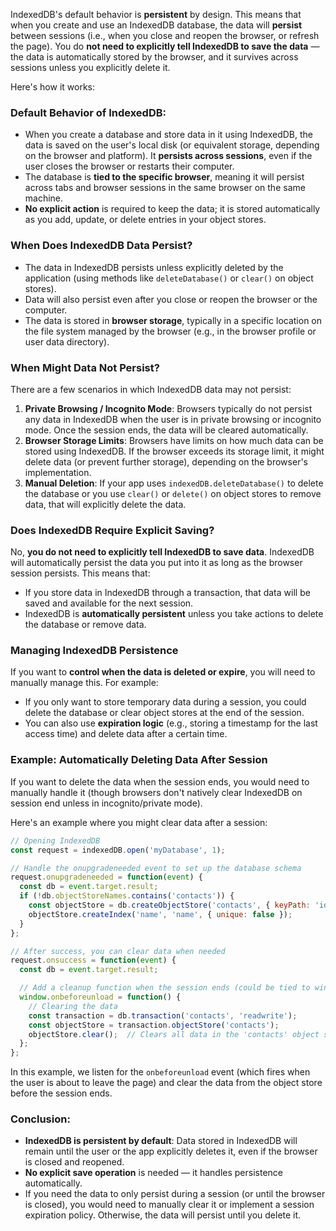 IndexedDB's default behavior is **persistent** by design. This means that when you create and use an IndexedDB database, the data will **persist** between sessions (i.e., when you close and reopen the browser, or refresh the page). You do **not need to explicitly tell IndexedDB to save the data** — the data is automatically stored by the browser, and it survives across sessions unless you explicitly delete it.

Here's how it works:

### Default Behavior of IndexedDB:
- When you create a database and store data in it using IndexedDB, the data is saved on the user's local disk (or equivalent storage, depending on the browser and platform). It **persists across sessions**, even if the user closes the browser or restarts their computer.
- The database is **tied to the specific browser**, meaning it will persist across tabs and browser sessions in the same browser on the same machine.
- **No explicit action** is required to keep the data; it is stored automatically as you add, update, or delete entries in your object stores.

### When Does IndexedDB Data Persist?

- The data in IndexedDB persists unless explicitly deleted by the application (using methods like `deleteDatabase()` or `clear()` on object stores).
- Data will also persist even after you close or reopen the browser or the computer.
- The data is stored in **browser storage**, typically in a specific location on the file system managed by the browser (e.g., in the browser profile or user data directory).

### When Might Data Not Persist?

There are a few scenarios in which IndexedDB data may not persist:
1. **Private Browsing / Incognito Mode**: Browsers typically do not persist any data in IndexedDB when the user is in private browsing or incognito mode. Once the session ends, the data will be cleared automatically.
2. **Browser Storage Limits**: Browsers have limits on how much data can be stored using IndexedDB. If the browser exceeds its storage limit, it might delete data (or prevent further storage), depending on the browser's implementation.
3. **Manual Deletion**: If your app uses `indexedDB.deleteDatabase()` to delete the database or you use `clear()` or `delete()` on object stores to remove data, that will explicitly delete the data.

### Does IndexedDB Require Explicit Saving?

No, **you do not need to explicitly tell IndexedDB to save data**. IndexedDB will automatically persist the data you put into it as long as the browser session persists. This means that:
- If you store data in IndexedDB through a transaction, that data will be saved and available for the next session.
- IndexedDB is **automatically persistent** unless you take actions to delete the database or remove data.

### Managing IndexedDB Persistence

If you want to **control when the data is deleted or expire**, you will need to manually manage this. For example:
- If you only want to store temporary data during a session, you could delete the database or clear object stores at the end of the session.
- You can also use **expiration logic** (e.g., storing a timestamp for the last access time) and delete data after a certain time.

### Example: Automatically Deleting Data After Session

If you want to delete the data when the session ends, you would need to manually handle it (though browsers don't natively clear IndexedDB on session end unless in incognito/private mode).

Here's an example where you might clear data after a session:

```javascript
// Opening IndexedDB
const request = indexedDB.open('myDatabase', 1);

// Handle the onupgradeneeded event to set up the database schema
request.onupgradeneeded = function(event) {
  const db = event.target.result;
  if (!db.objectStoreNames.contains('contacts')) {
    const objectStore = db.createObjectStore('contacts', { keyPath: 'id' });
    objectStore.createIndex('name', 'name', { unique: false });
  }
};

// After success, you can clear data when needed
request.onsuccess = function(event) {
  const db = event.target.result;

  // Add a cleanup function when the session ends (could be tied to window or tab close)
  window.onbeforeunload = function() {
    // Clearing the data
    const transaction = db.transaction('contacts', 'readwrite');
    const objectStore = transaction.objectStore('contacts');
    objectStore.clear();  // Clears all data in the 'contacts' object store
  };
};
```

In this example, we listen for the `onbeforeunload` event (which fires when the user is about to leave the page) and clear the data from the object store before the session ends.

### Conclusion:
- **IndexedDB is persistent by default**: Data stored in IndexedDB will remain until the user or the app explicitly deletes it, even if the browser is closed and reopened.
- **No explicit save operation** is needed — it handles persistence automatically.
- If you need the data to only persist during a session (or until the browser is closed), you would need to manually clear it or implement a session expiration policy. Otherwise, the data will persist until you delete it.